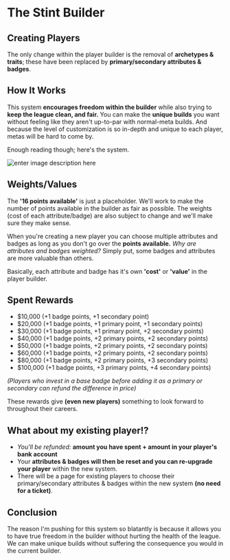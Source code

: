 # The Stint Builder

## Creating Players

The only change within the player builder is the removal of **archetypes & traits**; these have been replaced by **primary/secondary attributes & badges**.

##  How It Works

This system **encourages freedom within the builder** while also trying to **keep the league clean, and fair.** You can make the **unique builds** you want without feeling like they aren't up-to-par with normal-meta builds. And because the level of customization is so in-depth and unique to each player, metas will be hard to come by.

Enough reading though; here's the system.

![enter image description here](https://i.imgur.com/LLbxhNW.png)

## Weights/Values

The **'16 points available'** is just a placeholder. We'll work to make the number of points available in the builder as fair as possible. The weights (cost of each attribute/badge) are also subject to change and we'll make sure they make sense. 

When you're creating a new player you can choose multiple attributes and badges as long as you don't go over the **points available.** *Why are attributes and badges weighted?* Simply put, some badges and attributes are more valuable than others.

Basically, each attribute and badge has it's own **'cost'** or **'value'** in the player builder.

## Spent Rewards
-   $10,000 (+1 badge points, +1 secondary point)
-   $20,000 (+1 badge points, +1 primary point, +1 secondary points)
-   $30,000 (+1 badge points, +1 primary point, +2 secondary points)
-   $40,000 (+1 badge points, +2 primary points, +2 secondary points)
-   $50,000 (+1 badge points, +2 primary points, +2 secondary points)
-   $60,000 (+1 badge points, +2 primary points, +2 secondary points)
-   $80,000 (+1 badge points, +2 primary points, +3 secondary points)
-   $100,000 (+1 badge points, +3 primary points, +4 secondary points) 
  
*(Players who invest in a base badge before adding it as a primary or secondary can refund the difference in price)*

These rewards give **(even new players)** something to look forward to throughout their careers.

## What about my existing player!?
- *You'll be refunded:* **amount you have spent + amount in your player's bank account**
- Your **attributes & badges will then be reset and you can re-upgrade your player** within the new system.
- There will be a page for existing players to choose their primary/secondary attributes & badges within the new system **(no need for a ticket)**.

## Conclusion
The reason I'm pushing for this system so blatantly is because it allows you to have true freedom in the builder without hurting the health of the league. We can make unique builds without suffering the consequence you would in the current builder. 
